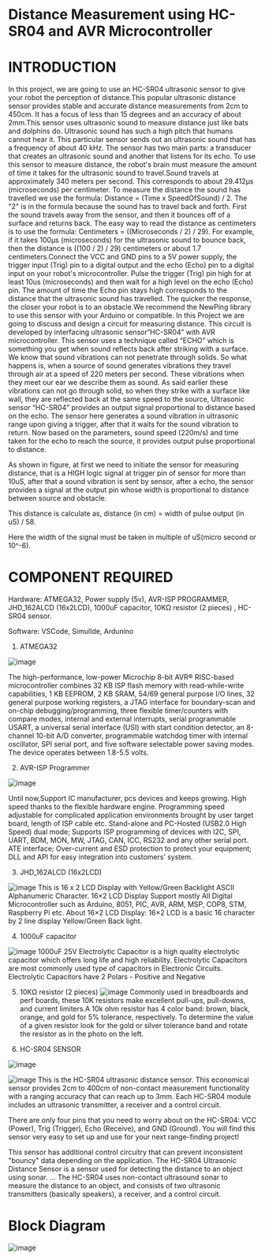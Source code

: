 # Distance Measurement using HC-SR04 and AVR Microcontroller

# INTRODUCTION
 
 
In this project, we are going to use an HC-SR04 ultrasonic sensor to give your robot the perception of distance.This popular ultrasonic distance sensor provides stable and accurate distance measurements from 2cm to 450cm. It has a focus of less than 15 degrees and an accuracy of about 2mm.This sensor uses ultrasonic sound to measure distance just like bats and dolphins do. Ultrasonic sound has such a high pitch that humans cannot hear it. This particular sensor sends out an ultrasonic sound that has a frequency of about 40 kHz. The sensor has two main parts: a transducer that creates an ultrasonic sound and another that listens for its echo. To use this sensor to measure distance, the robot's brain must measure the amount of time it takes for the ultrasonic sound to travel.Sound travels at approximately 340 meters per second. This corresponds to about 29.412µs (microseconds) per centimeter. To measure the distance the sound has travelled we use the formula: Distance = (Time x SpeedOfSound) / 2. The "2" is in the formula because the sound has to travel back and forth. First the sound travels away from the sensor, and then it bounces off of a surface and returns back. The easy way to read the distance as centimeters is to use the formula: Centimeters = ((Microseconds / 2) / 29). For example, if it takes 100µs (microseconds) for the ultrasonic sound to bounce back, then the distance is ((100 / 2) / 29) centimeters or about 1.7 centimeters.Connect the VCC and GND pins to a 5V power supply, the trigger input (Trig) pin to a digital output and the echo (Echo) pin to a digital input on your robot's microcontroller. Pulse the trigger (Trig) pin high for at least 10us (microseconds) and then wait for a high level on the echo (Echo) pin. The amount of time the Echo pin stays high corresponds to the distance that the ultrasonic sound has travelled. The quicker the response, the closer your robot is to an obstacle.We recommend the NewPing library to use this sensor with your Arduino or compatible. In this Project we are going to discuss and design a circuit for measuring distance. This circuit is developed by interfacing ultrasonic sensor“HC-SR04” with AVR microcontroller. This sensor uses a technique called “ECHO” which is something you get when sound reflects back after striking with a surface. We know that sound vibrations can not penetrate through solids. So what happens is, when a source of sound generates vibrations they travel through air at a speed of 220 meters per second. These vibrations when they meet our ear we describe them as sound. As said earlier these vibrations can not go through solid, so when they strike with a surface like wall, they are reflected back at the same speed to the source, Ultrasonic sensor “HC-SR04” provides an output signal proportional to distance based on the echo. The sensor here generates a sound vibration in ultrasonic range upon giving a trigger, after that it waits for the sound vibration to return. Now based on the parameters, sound speed (220m/s) and time taken for the echo to reach the source, it provides output pulse proportional to distance.


As shown in figure, at first we need to initiate the sensor for measuring distance, that is a HIGH logic signal at trigger pin of sensor for more than 10uS, after that a sound vibration is sent by sensor, after a echo, the sensor provides a signal at the output pin whose width is proportional to distance between source and obstacle.

This distance is calculate as, distance (in cm) = width of pulse output (in uS) / 58.

Here the width of the signal must be taken in multiple of uS(micro second or 10^-6).

# COMPONENT REQUIRED
Hardware: ATMEGA32, Power supply (5v), AVR-ISP PROGRAMMER, JHD_162ALCD (16x2LCD), 1000uF capacitor, 10KΩ resistor (2 pieces) , HC-SR04 sensor.

Software: VSCode, SimulIde, Ardunino

1. ATMEGA32
  
 ![image](https://user-images.githubusercontent.com/83902823/155761596-5963afe5-f450-4e08-9639-19237d3ba683.png)
 
  
  The high-performance, low-power Microchip 8-bit AVR® RISC-based microcontroller combines 32 KB ISP flash memory with read-while-write capabilities, 1 KB EEPROM, 2 KB SRAM, 54/69 general purpose I/O lines, 32 general purpose working registers, a JTAG interface for boundary-scan and on-chip debugging/programming, three flexible timer/counters with compare modes, internal and external interrupts, serial programmable USART, a universal serial interface (USI) with start condition detector, an 8-channel 10-bit A/D converter, programmable watchdog timer with internal oscillator, SPI serial port, and five software selectable power saving modes. The device operates between 1.8-5.5 volts.
  
2. AVR-ISP Programmer

![image](https://user-images.githubusercontent.com/83902823/155761636-b5dadf5b-d746-4e60-8f80-c96adbddada2.png)

  Until now,Support IC manufacturer, pcs devices and keeps growing.
High speed thanks to the flexible hardware engine. Programming speed adjustable for complicated application environments brought by user target board, length of ISP cable etc.
Stand-alone and PC-Hosted (USB2.0 High Speed) dual mode;
Supports ISP programming of devices with I2C, SPI, UART, BDM, MON, MW, JTAG, CAN, ICC, RS232 and any other serial port.
ATE interface;
Over-current and ESD protection to protect your equipment;
DLL and API for easy integration into customers’ system.

3. JHD_162ALCD (16x2LCD)

![image](https://user-images.githubusercontent.com/83902823/155761467-4082fa1a-0f63-45eb-99b9-ed5ff2ecd750.png)
    This is 16 x 2 LCD Display with Yellow/Green Backlight ASCII Alphanumeric Character. 16×2 LCD Display Support mostly All Digital Microcontroller such as Arduino, 8051, PIC, AVR, ARM, MSP, COP8, STM, Raspberry Pi etc. About 16×2 LCD Display: 16×2 LCD is a basic 16 character by 2 line display Yellow/Green Back light.


4. 1000uF capacitor
 
 
 ![image](https://user-images.githubusercontent.com/83902823/155761782-5a25df04-4b65-4f8e-9224-c06bef3b6a24.png)
1000uF 25V Electrolytic Capacitor is a high quality electrolytic capacitor which offers long life and high reliability. Electrolytic Capacitors are most commonly used type of capacitors in Electronic Circuits. Electrolytic Capacitors have 2 Polars - Positive and Negative

5. 10KΩ resistor (2 pieces)
![image](https://user-images.githubusercontent.com/83902823/155762135-0d6a49e7-73a2-4be8-a475-3a4ca43ac8f9.png)
Commonly used in breadboards and perf boards, these 10K resistors make excellent pull-ups, pull-downs, and current limiters.A 10k ohm resistor has 4 color band: brown, black, orange, and gold for 5% tolerance, respectively. To determine the value of a given resistor look for the gold or silver tolerance band and rotate the resistor as in the photo on the left.

6. HC-SR04 SENSOR

![image](https://user-images.githubusercontent.com/83902823/155762504-2c7a50e6-ce98-47a5-b5b9-0bc76076092d.png)

![image](https://user-images.githubusercontent.com/83902823/155762536-43353a2f-ff7c-4dce-a748-d4c1a666f8ec.png)
This is the HC-SR04 ultrasonic distance sensor. This economical sensor provides 2cm to 400cm of non-contact measurement functionality with a ranging accuracy that can reach up to 3mm. Each HC-SR04 module includes an ultrasonic transmitter, a receiver and a control circuit.

There are only four pins that you need to worry about on the HC-SR04: VCC (Power), Trig (Trigger), Echo (Receive), and GND (Ground). You will find this sensor very easy to set up and use for your next range-finding project!

This sensor has additional control circuitry that can prevent inconsistent "bouncy" data depending on the application.
The HC-SR04 Ultrasonic Distance Sensor is a sensor used for detecting the distance to an object using sonar. ... The HC-SR04 uses non-contact ultrasound sonar to measure the distance to an object, and consists of two ultrasonic transmitters (basically speakers), a receiver, and a control circuit.
















# Block Diagram

![image](https://user-images.githubusercontent.com/83902823/155760824-b586f56c-3f25-4281-a495-7caaad957f91.png)

